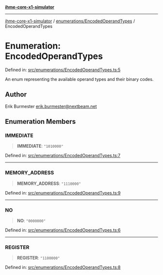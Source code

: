 [**ihme-core-x1-simulator**](../../../README.md)

***

[ihme-core-x1-simulator](../../../modules.md) / [enumerations/EncodedOperandTypes](../README.md) / EncodedOperandTypes

# Enumeration: EncodedOperandTypes

Defined in: [src/enumerations/EncodedOperandTypes.ts:5](https://github.com/ProgrammIt/CPU-Simulator/blob/7552359f9aa6207ad192c9a5fcb9c9063dd40c2c/src/enumerations/EncodedOperandTypes.ts#L5)

An enum representing the available operand types and their binary codes.

## Author

Erik Burmester <erik.burmester@nextbeam.net>

## Enumeration Members

### IMMEDIATE

> **IMMEDIATE**: `"1010000"`

Defined in: [src/enumerations/EncodedOperandTypes.ts:7](https://github.com/ProgrammIt/CPU-Simulator/blob/7552359f9aa6207ad192c9a5fcb9c9063dd40c2c/src/enumerations/EncodedOperandTypes.ts#L7)

***

### MEMORY\_ADDRESS

> **MEMORY\_ADDRESS**: `"1110000"`

Defined in: [src/enumerations/EncodedOperandTypes.ts:9](https://github.com/ProgrammIt/CPU-Simulator/blob/7552359f9aa6207ad192c9a5fcb9c9063dd40c2c/src/enumerations/EncodedOperandTypes.ts#L9)

***

### NO

> **NO**: `"0000000"`

Defined in: [src/enumerations/EncodedOperandTypes.ts:6](https://github.com/ProgrammIt/CPU-Simulator/blob/7552359f9aa6207ad192c9a5fcb9c9063dd40c2c/src/enumerations/EncodedOperandTypes.ts#L6)

***

### REGISTER

> **REGISTER**: `"1100000"`

Defined in: [src/enumerations/EncodedOperandTypes.ts:8](https://github.com/ProgrammIt/CPU-Simulator/blob/7552359f9aa6207ad192c9a5fcb9c9063dd40c2c/src/enumerations/EncodedOperandTypes.ts#L8)
